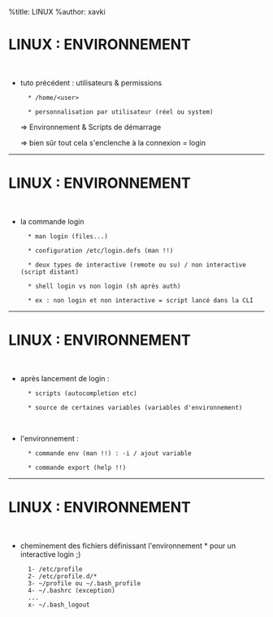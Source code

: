 %title: LINUX
%author: xavki


# LINUX : ENVIRONNEMENT

<br>

* tuto précédent : utilisateurs & permissions

		* /home/<user>

		* personnalisation par utilisateur (réel ou system)

	=> Environnement & Scripts de démarrage

	=> bien sûr tout cela s'enclenche à la connexion = login

----------------------------------------------------------------------

# LINUX : ENVIRONNEMENT


<br>

* la commande login 

		* man login (files...)

		* configuration /etc/login.defs (man !!)

		* deux types de interactive (remote ou su) / non interactive (script distant)

		* shell login vs non login (sh après auth)

		* ex : non login et non interactive = script lancé dans la CLI

----------------------------------------------------------------------

# LINUX : ENVIRONNEMENT

<br>

* après lancement de login :

		* scripts (autocompletion etc)

		* source de certaines variables (variables d'environnement)

<br>

* l'environnement :

		* commande env (man !!) : -i / ajout variable

		* commande export (help !!)

----------------------------------------------------------------------

# LINUX : ENVIRONNEMENT

<br>

* cheminement des fichiers définissant l'environnement 
		* pour un interactive login ;)

		1- /etc/profile
		2- /etc/profile.d/*
		3- ~/profile ou ~/.bash_profile
		4- ~/.bashrc (exception)
		...
		x- ~/.bash_logout
